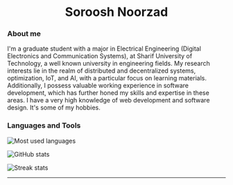 <h1 align="center">Soroosh Noorzad</h1>

### About me
I'm a graduate student with a major in Electrical Engineering (Digital Electronics and Communication Systems), at Sharif University of Technology, a well known university in engineering fields. My research interests lie in the realm of distributed and decentralized systems, optimization, IoT, and AI, with a particular focus on learning materials. Additionally, I possess valuable working experience in software development, which has further honed my skills and expertise in these areas. I have a very high knowledge of web development and software design. It's some of my hobbies.


### Languages and Tools

![Most used languages](https://github-readme-stats.vercel.app/api/top-langs?username=Soroosh-N&show_icons=true&locale=en&layout=compact)

![GitHub stats](https://github-readme-stats.vercel.app/api?username=Soroosh-N&show_icons=true&locale=en)

![Streak stats](https://github-readme-streak-stats.herokuapp.com/?user=Soroosh-N)

----
